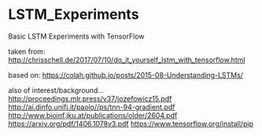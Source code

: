 # LSTM_Experiments
Basic LSTM Experiments with TensorFlow

taken from:
http://chrisschell.de/2017/07/10/do_it_yourself_lstm_with_tensorflow.html

based on:
https://colah.github.io/posts/2015-08-Understanding-LSTMs/

also of interest/background...
http://proceedings.mlr.press/v37/jozefowicz15.pdf
http://ai.dinfo.unifi.it/paolo//ps/tnn-94-gradient.pdf
http://www.bioinf.jku.at/publications/older/2604.pdf
https://arxiv.org/pdf/1406.1078v3.pdf
https://www.tensorflow.org/install/pip

